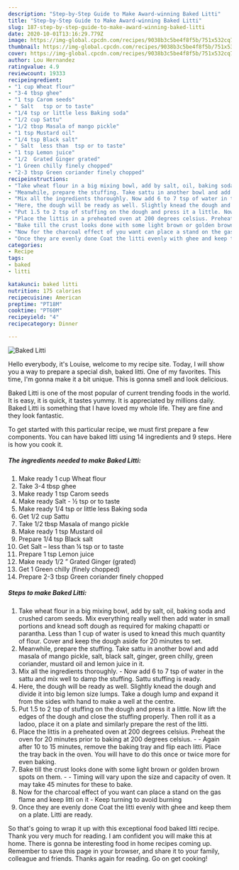 ```yaml
---
description: "Step-by-Step Guide to Make Award-winning Baked Litti"
title: "Step-by-Step Guide to Make Award-winning Baked Litti"
slug: 187-step-by-step-guide-to-make-award-winning-baked-litti
date: 2020-10-01T13:16:29.779Z
image: https://img-global.cpcdn.com/recipes/9038b3c5be4f8f5b/751x532cq70/baked-litti-recipe-main-photo.jpg
thumbnail: https://img-global.cpcdn.com/recipes/9038b3c5be4f8f5b/751x532cq70/baked-litti-recipe-main-photo.jpg
cover: https://img-global.cpcdn.com/recipes/9038b3c5be4f8f5b/751x532cq70/baked-litti-recipe-main-photo.jpg
author: Lou Hernandez
ratingvalue: 4.9
reviewcount: 19333
recipeingredient:
- "1 cup Wheat flour"
- "3-4 tbsp ghee"
- "1 tsp Carom seeds"
- " Salt   tsp or to taste"
- "1/4 tsp or little less Baking soda"
- "1/2 cup Sattu"
- "1/2 tbsp Masala of mango pickle"
- "1 tsp Mustard oil"
- "1/4 tsp Black salt"
- " Salt  less than  tsp or to taste"
- "1 tsp Lemon juice"
- "1/2  Grated Ginger grated"
- "1 Green chilly finely chopped"
- "2-3 tbsp Green coriander finely chopped"
recipeinstructions:
- "Take wheat flour in a big mixing bowl, add by salt, oil, baking soda and crushed carom seeds. Mix everything really well then add water in small portions and knead soft dough as required for making chapatti or parantha. Less than 1 cup of water is used to knead this much quantity of flour. Cover and keep the dough aside for 20 minutes to set."
- "Meanwhile, prepare the stuffing. Take sattu in another bowl and add masala of mango pickle, salt, black salt, ginger, green chilly, green coriander, mustard oil and lemon juice in it."
- "Mix all the ingredients thoroughly. Now add 6 to 7 tsp of water in the sattu and mix well to damp the stuffing. Sattu stuffing is ready."
- "Here, the dough will be ready as well. Slightly knead the dough and divide it into big lemon size lumps. Take a dough lump and expand it from the sides with hand to make a well at the centre."
- "Put 1.5 to 2 tsp of stuffing on the dough and press it a little. Now lift the edges of the dough and close the stuffing properly. Then roll it as a ladoo, place it on a plate and similarly prepare the rest of the litti."
- "Place the littis in a preheated oven at 200 degrees celsius. Preheat the oven for 20 minutes prior to baking at 200 degrees celsius.  Again after 10 to 15 minutes, remove the baking tray and flip each litti. Place the tray back in the oven. You will have to do this once or twice more for even baking."
- "Bake till the crust looks done with some light brown or golden brown spots on them.   Timing will vary upon the size and capacity of oven. It may take 45 minutes for these to bake."
- "Now for the charcoal effect of you want can place a stand on the gas flame and keep litti on it Keep turning to avoid burning"
- "Once they are evenly done Coat the litti evenly with ghee and keep them on a plate. Litti are ready."
categories:
- Recipe
tags:
- baked
- litti

katakunci: baked litti 
nutrition: 175 calories
recipecuisine: American
preptime: "PT18M"
cooktime: "PT60M"
recipeyield: "4"
recipecategory: Dinner

---
```



![Baked Litti](https://img-global.cpcdn.com/recipes/9038b3c5be4f8f5b/751x532cq70/baked-litti-recipe-main-photo.jpg)

Hello everybody, it's Louise, welcome to my recipe site. Today, I will show you a way to prepare a special dish, baked litti. One of my favorites. This time, I'm gonna make it a bit unique. This is gonna smell and look delicious.

Baked Litti is one of the most popular of current trending foods in the world. It is easy, it is quick, it tastes yummy. It is appreciated by millions daily. Baked Litti is something that I have loved my whole life. They are fine and they look fantastic.




To get started with this particular recipe, we must first prepare a few components. You can have baked litti using 14 ingredients and 9 steps. Here is how you cook it.

<!--inarticleads1-->

##### The ingredients needed to make Baked Litti:

1. Make ready 1 cup Wheat flour
1. Take 3-4 tbsp ghee
1. Make ready 1 tsp Carom seeds
1. Make ready  Salt - ½ tsp or to taste
1. Make ready 1/4 tsp or little less Baking soda
1. Get 1/2 cup Sattu
1. Take 1/2 tbsp Masala of mango pickle
1. Make ready 1 tsp Mustard oil
1. Prepare 1/4 tsp Black salt
1. Get  Salt – less than ¼ tsp or to taste
1. Prepare 1 tsp Lemon juice
1. Make ready 1/2 ” Grated Ginger (grated)
1. Get 1 Green chilly (finely chopped)
1. Prepare 2-3 tbsp Green coriander finely chopped




<!--inarticleads2-->

##### Steps to make Baked Litti:

1. Take wheat flour in a big mixing bowl, add by salt, oil, baking soda and crushed carom seeds. Mix everything really well then add water in small portions and knead soft dough as required for making chapatti or parantha. Less than 1 cup of water is used to knead this much quantity of flour. Cover and keep the dough aside for 20 minutes to set.
1. Meanwhile, prepare the stuffing. Take sattu in another bowl and add masala of mango pickle, salt, black salt, ginger, green chilly, green coriander, mustard oil and lemon juice in it.
1. Mix all the ingredients thoroughly. - Now add 6 to 7 tsp of water in the sattu and mix well to damp the stuffing. Sattu stuffing is ready.
1. Here, the dough will be ready as well. Slightly knead the dough and divide it into big lemon size lumps. Take a dough lump and expand it from the sides with hand to make a well at the centre.
1. Put 1.5 to 2 tsp of stuffing on the dough and press it a little. Now lift the edges of the dough and close the stuffing properly. Then roll it as a ladoo, place it on a plate and similarly prepare the rest of the litti.
1. Place the littis in a preheated oven at 200 degrees celsius. Preheat the oven for 20 minutes prior to baking at 200 degrees celsius. -  - Again after 10 to 15 minutes, remove the baking tray and flip each litti. Place the tray back in the oven. You will have to do this once or twice more for even baking.
1. Bake till the crust looks done with some light brown or golden brown spots on them.  -  - Timing will vary upon the size and capacity of oven. It may take 45 minutes for these to bake.
1. Now for the charcoal effect of you want can place a stand on the gas flame and keep litti on it - Keep turning to avoid burning
1. Once they are evenly done Coat the litti evenly with ghee and keep them on a plate. Litti are ready.




So that's going to wrap it up with this exceptional food baked litti recipe. Thank you very much for reading. I am confident you will make this at home. There is gonna be interesting food in home recipes coming up. Remember to save this page in your browser, and share it to your family, colleague and friends. Thanks again for reading. Go on get cooking!
